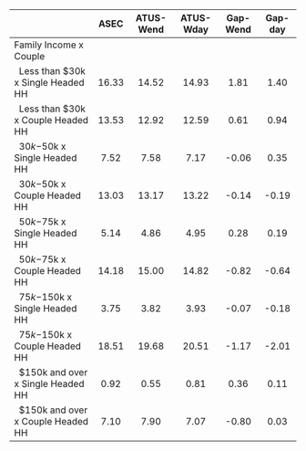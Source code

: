 
|                      |         ASEC |    ATUS-Wend |    ATUS-Wday |     Gap-Wend |      Gap-day |
| -------------------- | :----------: | :----------: | :----------: | :----------: | :----------: |
| Family Income x Couple |              |              |              |              |              |
| &nbsp;&nbsp;Less than $30k x Single Headed HH |        16.33 |        14.52 |        14.93 |         1.81 |         1.40 |
| &nbsp;&nbsp;Less than $30k x Couple Headed HH |        13.53 |        12.92 |        12.59 |         0.61 |         0.94 |
| &nbsp;&nbsp;$30k-$50k x Single Headed HH |         7.52 |         7.58 |         7.17 |        -0.06 |         0.35 |
| &nbsp;&nbsp;$30k-$50k x Couple Headed HH |        13.03 |        13.17 |        13.22 |        -0.14 |        -0.19 |
| &nbsp;&nbsp;$50k-$75k x Single Headed HH |         5.14 |         4.86 |         4.95 |         0.28 |         0.19 |
| &nbsp;&nbsp;$50k-$75k x Couple Headed HH |        14.18 |        15.00 |        14.82 |        -0.82 |        -0.64 |
| &nbsp;&nbsp;$75k-$150k x Single Headed HH |         3.75 |         3.82 |         3.93 |        -0.07 |        -0.18 |
| &nbsp;&nbsp;$75k-$150k x Couple Headed HH |        18.51 |        19.68 |        20.51 |        -1.17 |        -2.01 |
| &nbsp;&nbsp;$150k and over x Single Headed HH |         0.92 |         0.55 |         0.81 |         0.36 |         0.11 |
| &nbsp;&nbsp;$150k and over x Couple Headed HH |         7.10 |         7.90 |         7.07 |        -0.80 |         0.03 |

